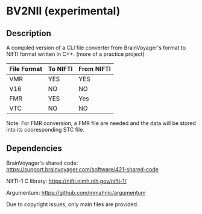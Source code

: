 # BV2NII (experimental)

## Description
A compiled version of a CLI file converter from BrainVoyager's format to NIfTI format written in C++. (more of a practice project)

| File Format | To NIFTI | From NIFTI |
| ----------- | -------- | ---------- |
| VMR         | YES      | YES        |
| V16         | NO       | NO         |
| FMR         | YES      | Yes        |
| VTC         | NO       | NO         |

Note: For FMR conversion, a FMR file are needed and the data will be stored into its cooresponding STC file. 

## Dependencies

BrainVoyager's shared code: https://support.brainvoyager.com/software/421-shared-code

NIfTI-1 C library: https://nifti.nimh.nih.gov/nifti-1/

Argumentum: https://github.com/mmahnic/argumentum

Due to copyright issues, only main files are provided.